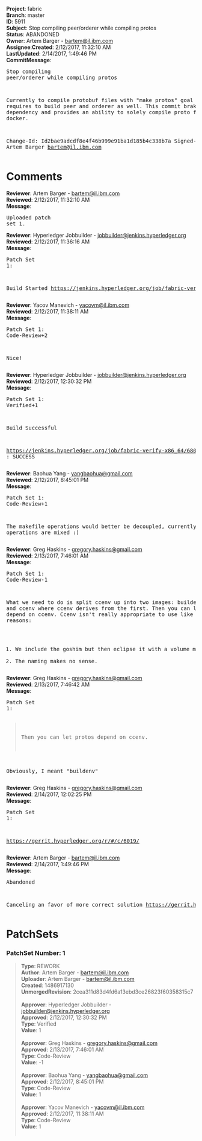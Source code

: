 <strong>Project</strong>: fabric</br><strong>Branch</strong>: master<br><strong>ID</strong>: 5911<br><strong>Subject</strong>: Stop compiling peer/orderer while compiling protos<br><strong>Status</strong>: ABANDONED<br><strong>Owner</strong>: Artem Barger - bartem@il.ibm.com<br><strong>Assignee</strong>:<strong>Created</strong>: 2/12/2017, 11:32:10 AM<br><strong>LastUpdated</strong>: 2/14/2017, 1:49:46 PM<br><strong>CommitMessage</strong>:<br><pre>Stop compiling peer/orderer while compiling protos

Currently to compile protobuf files with "make protos"
goal it requires to build peer and orderer as well. This
commit brakes this dependency and provides an ability to
solely compile proto files within docker.

Change-Id: Id2bae9adcdf8e4f46b999e91ba1d185b4c338b7a
Signed-off-by: Artem Barger <bartem@il.ibm.com>
</pre><h1>Comments</h1><strong>Reviewer</strong>: Artem Barger - bartem@il.ibm.com<br><strong>Reviewed</strong>: 2/12/2017, 11:32:10 AM<br><strong>Message</strong>: <pre>Uploaded patch set 1.</pre><strong>Reviewer</strong>: Hyperledger Jobbuilder - jobbuilder@jenkins.hyperledger.org<br><strong>Reviewed</strong>: 2/12/2017, 11:36:16 AM<br><strong>Message</strong>: <pre>Patch Set 1:

Build Started https://jenkins.hyperledger.org/job/fabric-verify-x86_64/6805/</pre><strong>Reviewer</strong>: Yacov Manevich - yacovm@il.ibm.com<br><strong>Reviewed</strong>: 2/12/2017, 11:38:11 AM<br><strong>Message</strong>: <pre>Patch Set 1: Code-Review+2

Nice!</pre><strong>Reviewer</strong>: Hyperledger Jobbuilder - jobbuilder@jenkins.hyperledger.org<br><strong>Reviewed</strong>: 2/12/2017, 12:30:32 PM<br><strong>Message</strong>: <pre>Patch Set 1: Verified+1

Build Successful 

https://jenkins.hyperledger.org/job/fabric-verify-x86_64/6805/ : SUCCESS</pre><strong>Reviewer</strong>: Baohua Yang - yangbaohua@gmail.com<br><strong>Reviewed</strong>: 2/12/2017, 8:45:01 PM<br><strong>Message</strong>: <pre>Patch Set 1: Code-Review+1

The makefile operations would better be decoupled, currently too many operations are mixed :)</pre><strong>Reviewer</strong>: Greg Haskins - gregory.haskins@gmail.com<br><strong>Reviewed</strong>: 2/13/2017, 7:46:01 AM<br><strong>Message</strong>: <pre>Patch Set 1: Code-Review-1

What we need to do is split ccenv up into two images: buildenv and and ccenv where ccenv derives from the first.  Then you can let protos depend on ccenv.  Ccenv isn't really appropriate to use like this for two reasons:

1) We include the goshim but then eclipse it with a volume mount
2) The naming makes no sense.</pre><strong>Reviewer</strong>: Greg Haskins - gregory.haskins@gmail.com<br><strong>Reviewed</strong>: 2/13/2017, 7:46:42 AM<br><strong>Message</strong>: <pre>Patch Set 1:

> Then you can let protos depend on ccenv.  

Obviously, I meant "buildenv"</pre><strong>Reviewer</strong>: Greg Haskins - gregory.haskins@gmail.com<br><strong>Reviewed</strong>: 2/14/2017, 12:02:25 PM<br><strong>Message</strong>: <pre>Patch Set 1:

https://gerrit.hyperledger.org/r/#/c/6019/</pre><strong>Reviewer</strong>: Artem Barger - bartem@il.ibm.com<br><strong>Reviewed</strong>: 2/14/2017, 1:49:46 PM<br><strong>Message</strong>: <pre>Abandoned

Canceling an favor of more correct solution https://gerrit.hyperledger.org/r/#/c/6019/1</pre><h1>PatchSets</h1><h3>PatchSet Number: 1</h3><blockquote><strong>Type</strong>: REWORK<br><strong>Author</strong>: Artem Barger - bartem@il.ibm.com<br><strong>Uploader</strong>: Artem Barger - bartem@il.ibm.com<br><strong>Created</strong>: 1486917130<br><strong>UnmergedRevision</strong>: 2cea311d83d4fd6a13ebd3ce26823f60358315c7<br><br><strong>Approver</strong>: Hyperledger Jobbuilder - jobbuilder@jenkins.hyperledger.org<br><strong>Approved</strong>: 2/12/2017, 12:30:32 PM<br><strong>Type</strong>: Verified<br><strong>Value</strong>: 1<br><br><strong>Approver</strong>: Greg Haskins - gregory.haskins@gmail.com<br><strong>Approved</strong>: 2/13/2017, 7:46:01 AM<br><strong>Type</strong>: Code-Review<br><strong>Value</strong>: -1<br><br><strong>Approver</strong>: Baohua Yang - yangbaohua@gmail.com<br><strong>Approved</strong>: 2/12/2017, 8:45:01 PM<br><strong>Type</strong>: Code-Review<br><strong>Value</strong>: 1<br><br><strong>Approver</strong>: Yacov Manevich - yacovm@il.ibm.com<br><strong>Approved</strong>: 2/12/2017, 11:38:11 AM<br><strong>Type</strong>: Code-Review<br><strong>Value</strong>: 1<br><br></blockquote>